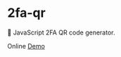 # 2fa-qr
:iphone: JavaScript 2FA QR code generator.

Online [Demo](https://lokielse.github.io/2fa-qr/)

